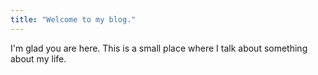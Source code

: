 ```yaml
---
title: "Welcome to my blog."
---
```


I'm glad you are here. This is a small place where I talk about something about my life.
